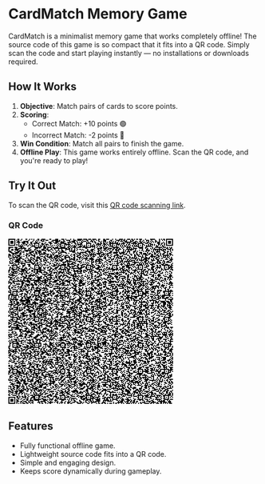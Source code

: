 # CardMatch Memory Game 

CardMatch is a minimalist memory game that works completely offline! The source code of this game is so compact that it fits into a QR code. Simply scan the code and start playing instantly — no installations or downloads required.


## How It Works
1. **Objective**: Match pairs of cards to score points.
2. **Scoring**:
   - Correct Match: +10 points 🟢
   - Incorrect Match: -2 points 🔴
3. **Win Condition**: Match all pairs to finish the game.
4. **Offline Play**: This game works entirely offline. Scan the QR code, and you're ready to play!


## Try It Out
To scan the QR code, visit this [QR code scanning link](https://saycheese.hackclub.com/tryout.html).

### QR Code  
![QR Code](https://github.com/arjun654321/CardMatch-Memory-Game/blob/main/memory_game.png)  


## Features
- Fully functional offline game.
- Lightweight source code fits into a QR code.
- Simple and engaging design.
- Keeps score dynamically during gameplay.

